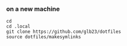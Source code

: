 ### on a new machine

```
cd
cd .local
git clone https://github.com/glb23/dotfiles
source dotfiles/makesymlinks
```
